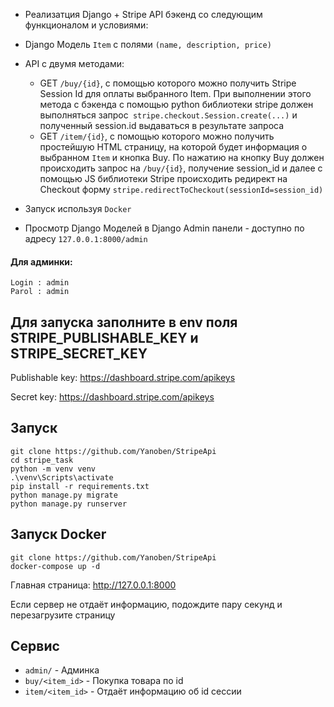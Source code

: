 * Реализатция Django + Stripe API бэкенд со следующим функционалом и условиями:
* Django Модель `Item` с полями `(name, description, price) `
* API с двумя методами:
    * GET `/buy/{id}`, c помощью которого можно получить Stripe Session Id для оплаты выбранного Item. При выполнении
      этого метода c бэкенда с помощью python библиотеки stripe должен выполняться
      запрос` stripe.checkout.Session.create(...)` и полученный session.id выдаваться в результате запроса
    * GET `/item/{id}`, c помощью которого можно получить простейшую HTML страницу, на которой будет информация о
      выбранном `Item` и кнопка Buy. По нажатию на кнопку Buy должен происходить запрос на `/buy/{id}`, получение
      session_id и далее с помощью JS библиотеки Stripe происходить редирект на Checkout
      форму `stripe.redirectToCheckout(sessionId=session_id)`


* Запуск используя `Docker`

* Просмотр Django Моделей в Django Admin панели - доступно по адресу `127.0.0.1:8000/admin`

#### Для админки:
```
Login : admin
Parol : admin
```


## Для запуска заполните в env поля STRIPE_PUBLISHABLE_KEY и STRIPE_SECRET_KEY

Publishable key:
https://dashboard.stripe.com/apikeys

Secret key:
https://dashboard.stripe.com/apikeys


Запуск
------

```
git clone https://github.com/Yanoben/StripeApi
cd stripe_task
python -m venv venv
.\venv\Scripts\activate
pip install -r requirements.txt
python manage.py migrate
python manage.py runserver
```


Запуск Docker
------

```
git clone https://github.com/Yanoben/StripeApi
docker-compose up -d
```



Главная страница: http://127.0.0.1:8000

Если сервер не отдаёт информацию, подождите пару секунд и перезагрузите страницу

Сервис
------


* `admin/` - Админка
* `buy/<item_id>` - Покупка товара по id
* `item/<item_id>` - Отдаёт информацию об id сессии

